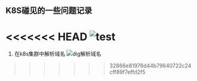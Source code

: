 ## K8S碰见的一些问题记录

<<<<<<< HEAD
![test](http://e.hiphotos.baidu.com/image/pic/item/dc54564e9258d1092f7663c9db58ccbf6c814d30.jpg)
=======

1. 在k8s集群中解析域名
    ![dig解析域名](https://raw.githubusercontent.com/johnseen/johnseen.github.io/master/photo/dig.png)
>>>>>>> 32866e81976d44b79640722c24cff89f7effd2f5
